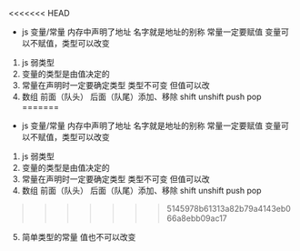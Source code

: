 <<<<<<< HEAD
- js 变量/常量 内存中声明了地址 名字就是地址的别称
常量一定要赋值 
变量可以不赋值，类型可以改变
1. js 弱类型
2. 变量的类型是由值决定的
3. 常量在声明时一定要确定类型
    类型不可变 但值可以改
4. 数组 前面（队头） 后面（队尾）添加、移除
     shift unshift  push pop 
=======
- js 变量/常量 内存中声明了地址 名字就是地址的别称
常量一定要赋值 
变量可以不赋值，类型可以改变
1. js 弱类型
2. 变量的类型是由值决定的
3. 常量在声明时一定要确定类型
    类型不可变 但值可以改
4. 数组 前面（队头） 后面（队尾）添加、移除
     shift unshift  push pop 
>>>>>>> 5145978b61313a82b79a4143eb066a8ebb09ac17
5. 简单类型的常量 值也不可以改变